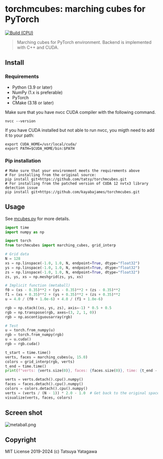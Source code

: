 # torchmcubes: marching cubes for PyTorch

[![Build (CPU)](https://github.com/tatsy/torchmcubes/actions/workflows/build.yml/badge.svg?branch=master)](https://github.com/tatsy/torchmcubes/actions/workflows/build.yml)

> Marching cubes for PyTorch environment. Backend is implemented with C++ and CUDA.

## Install

### Requirements

- Python (3.9 or later)
- NumPy (1.x is preferable)
- PyTorch
- CMake (3.18 or later)

Make sure that you have nvcc CUDA compiler with the following command.

```shell
nvcc --version
```

If you have CUDA installed but not able to run nvcc, you migth need to add it to your path:

```shell
export CUDA_HOME=/usr/local/cuda/
export PATH=$CUDA_HOME/bin:$PATH
```

### Pip installation

```shell
# Make sure that your environment meets the requirements above
# For installing from the original source: 
pip install git+https://github.com/tatsy/torchmcubes.git
# For installing from the patched version of CUDA 12 nvtx3 library detection issue
pip install git+https://github.com/kayabajames/torchmcubes.git
```

## Usage

See [mcubes.py](./mcubes.py) for more details.

```python
import time
import numpy as np

import torch
from torchmcubes import marching_cubes, grid_interp

# Grid data
N = 128
xs = np.linspace(-1.0, 1.0, N, endpoint=True, dtype="float32")
ys = np.linspace(-1.0, 1.0, N, endpoint=True, dtype="float32")
zs = np.linspace(-1.0, 1.0, N, endpoint=True, dtype="float32")
zs, ys, xs = np.meshgrid(zs, ys, xs)

# Implicit function (metaball)
f0 = (xs - 0.35)**2 + (ys - 0.35)**2 + (zs - 0.35)**2
f1 = (xs + 0.35)**2 + (ys + 0.35)**2 + (zs + 0.35)**2
u = 4.0 / (f0 + 1.0e-6) + 4.0 / (f1 + 1.0e-6)

rgb = np.stack((xs, ys, zs), axis=-1) * 0.5 + 0.5
rgb = np.transpose(rgb, axes=(3, 2, 1, 0))
rgb = np.ascontiguousarray(rgb)

# Test
u = torch.from_numpy(u)
rgb = torch.from_numpy(rgb)
u = u.cuda()
rgb = rgb.cuda()

t_start = time.time()
verts, faces = marching_cubes(u, 15.0)
colors = grid_interp(rgb, verts)
t_end = time.time()
print(f"verts: {verts.size(0)}, faces: {faces.size(0)}, time: {t_end - t_start:.2f}s")

verts = verts.detach().cpu().numpy()
faces = faces.detach().cpu().numpy()
colors = colors.detach().cpu().numpy()
verts = (verts / (N - 1)) * 2.0 - 1.0  # Get back to the original space
visualize(verts, faces, colors)
```

## Screen shot

![metaball.png](./metaball.png)

## Copyright

MIT License 2019-2024 (c) Tatsuya Yatagawa
